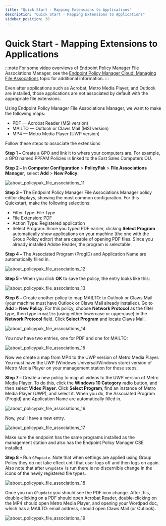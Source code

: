 ```yaml
---
title: "Quick Start - Mapping Extensions to Applications"
description: "Quick Start - Mapping Extensions to Applications"
sidebar_position: 30
---
```


# Quick Start - Mapping Extensions to Applications

:::note
For some video overviews of Endpoint Policy Manager File Associations Manager, see the
[Endpoint Policy Manager Cloud: Managing File Assocations](/docs/endpointpolicymanager/fileassociationsmanager/videolearningcenter/methods/cloud.md) topic
for additional information.
:::


Even after applications such as Acrobat, Metro Media Player, and Outlook are installed, those
applications are not associated by default with the appropriate file extensions.

Using Endpoint Policy Manager File Associations Manager, we want to make the following maps:

- PDF — Acrobat Reader (MSI version)
- MAILTO — Outlook or Claws Mail (MSI version)
- MP4 — Metro Media Player (UWP version)

Follow these steps to associate the extensions:

**Step 1 –** Create a GPO and link it to where your computers are. For example, a GPO named PPFAM
Policies is linked to the East Sales Computers OU.

**Step 2 –** In **Computer Configuration** > **PolicyPak** > **File Associations Manager**, select
**Add** > **New Policy**.

![about_policypak_file_associations_11](/images/endpointpolicymanager/fileassociations/about_endpointpolicymanager_file_associations_11.webp)

**Step 3 –** The Endpoint Policy Manager File Associations Manager policy editor displays, showing
the most common configuration. For this Quickstart, make the following selections:

- Filter Type: File Type
- File Extension: PDF
- Action Type: Registered application
- Select Program: Since you typed PDF earlier, clicking **Select Program** automatically show
  applications on your machine (the one with the Group Policy editor) that are capable of opening
  PDF files. Since you already installed Adobe Reader, the program is selectable.

**Step 4 –** The Associated Program (ProgID) and Application Name are automatically filled in.

![about_policypak_file_associations_12](/images/endpointpolicymanager/fileassociations/about_endpointpolicymanager_file_associations_12.webp)

**Step 5 –** When you click **OK** to save the policy, the entry looks like this:

![about_policypak_file_associations_13](/images/endpointpolicymanager/fileassociations/about_endpointpolicymanager_file_associations_13.webp)

**Step 6 –** Create another policy to map MAILTO: to Outlook or Claws Mail (your machine must have
Outlook or Claws Mail already installed). Go to **Add** > **New Policy**. For this policy, choose
**Network Protocol** as the filter type, then type in `mailto` (using either lowercase or uppercase)
in the **Network Protocol** field. Click **Select Program** and locate Claws Mail.

![about_policypak_file_associations_14](/images/endpointpolicymanager/fileassociations/about_endpointpolicymanager_file_associations_14.webp)

You now have two entries, one for PDF and one for MAILTO:

![about_policypak_file_associations_15](/images/endpointpolicymanager/fileassociations/about_endpointpolicymanager_file_associations_15.webp)

Now we create a map from MP4 to the UWP version of Metro Media Player. You must have the UWP
(Windows Universal/Windows store) version of Metro Media Player on your management station for these
steps.

**Step 7 –** Create a new policy to map all videos to the UWP version of Metro Media Player. To do
this, click the **Windows 10 Category** radio button, and then select **Video Player**. Click
**Select Program**, find an instance of Metro Media Player (UWP), and select it. When you do, the
Associated Program (Progid) and Application Name are automatically filled in.

![about_policypak_file_associations_16](/images/endpointpolicymanager/fileassociations/about_endpointpolicymanager_file_associations_16.webp)

Now, you'll have a new entry.

![about_policypak_file_associations_17](/images/endpointpolicymanager/fileassociations/about_endpointpolicymanager_file_associations_17.webp)

Make sure the endpoint has the same programs installed as the management station and also has the
Endpoint Policy Manager CSE installed.

**Step 8 –** Run `GPupdate`. Note that when settings are applied using Group Policy they do not take
effect until that user logs off and then logs on again. Also note that after `GPupdate `is run there
is no discernible change in the icons of the newly registered file types.

![about_policypak_file_associations_18](/images/endpointpolicymanager/fileassociations/about_endpointpolicymanager_file_associations_18.webp)

Once you run `GPupdate` you should see the PDF icon change. After this, double-clicking on a PDF
should open Acrobat Reader, double-clicking on the MP4 should open Metro Media Player, and opening
your Wordpad doc, which has a MAILTO: email address, should open Claws Mail (or Outlook).

![about_policypak_file_associations_19](/images/endpointpolicymanager/fileassociations/about_endpointpolicymanager_file_associations_19.webp)
